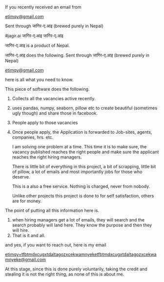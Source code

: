 If you recently received an email from

etimqy@gmail.com 

Sent through जागिर-ए.आइ
(brewed purely in Nepal)


#jagir.ai
जागिर-ए.आइ
जागिर-ए.आइ

जागिर-ए.आइ is a product of Nepal. 

जागिर-ए.आइ does the following.
Sent through जागिर-ए.आइ
(brewed purely in Nepal)

etimqy@gmail.com 

here is all what you need to know. 

This piece of software does the following. 

1. Collects all the vacancies active recently.
2. uses pandas, numpy, seaborn, pillow etc to create beautiful (sometimes ugly though) and share those in facebook.
3. People apply to those vacancies
4. Once people apply, the Application is forwarded to Job-sites, agents, companies, hrs. etc.

   I am solving one problem at a time.
   This time it is to make sure, the vacancy published reaches the right people
   and make sure the applicant reaches the right hiring managers.

   There is little bit of everything in this project, a bit of scrapping, little bit of pillow, a lot of emails and most importantly jobs for those who deserve.


   This is a also a free service. Nothing is charged, never from nobody.

   Unlike other projects this project is done to for self satisfaction, others are for money.

The point of putting all this information here is. 
1. when hiring managers get a lot of emails, they will search and the search probably will land here. They know the purpose and then they will hire.
2. That is it and all. 


and yes, if you want to reach out, here is my  email 

etimqy+tfbtmdxcugxtdaltagozxcekwamnyeketfbtmdxcugxtdaltagozxcekwamnyeke@gmail.com 

At this stage, since this is done purely voluntarily, taking the credit and stealing it is not the right thing, as none of this is about me. 

